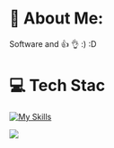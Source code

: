 # 💫 About Me:
Software and 👍  👌  :)  :D

# 💻 Tech Stac

[![My Skills](https://skillicons.dev/icons?i=python,typescript,rust&perline=10)](https://skillicons.dev)




![](https://github-readme-stats.vercel.app/api/top-langs/?username=yusagulgor&theme=dark&hide_border=true&include_all_commits=true&count_private=true&layout=compact)
